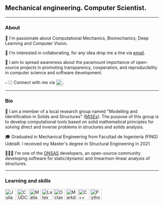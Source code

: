## Mechanical engineering. Computer Scientist.
 
------

### About

🔭 I'm passionate about Computational Mechanics, Biomechanics, Deep Learning and Computer Vision. 

👯 I'm interested in collaborating, for any idea drop me a line via [email](mailto:mvanzulli@fing.edu.uy).

💭 I aim to spread awareness about the paramount importance of open-source projects in promoting transparency, cooperation, and reproducibility in computer science and software development.

👉🏼 Connect with me via <a href="https://www.linkedin.com/in/mauricio-vanzulli-b0a648224/"><img align="center" alt="Mauri's LinkedIN" width="22px" src="https://raw.githubusercontent.com/peterthehan/peterthehan/master/assets/linkedin.svg"/></a>.

-----

### Bio

🧠 I am a member of a local research group named "Modelling and Identification in Solids and Structures" ([MISEs](https://www.fing.edu.uy/es/iet/grupos/mises)). The purpose of this group is to develop computational tools based on solid mathematical principles for solving direct and inverse problems in structures and solids analysis.

🎓 Graduated in Mechanical Engineering from Facultad de Ingeniería (FING) UdelaR. I received my Master's degree in Structural Engineering in 2021.
 

👨🏻‍💻 I'm one of the [ONSAS](https://github.com/ONSAS/) developers, an open-source community developing software for static/dynamic and linear/non-linear analysis of structures.

-----

### Learning and skills
<p align="left"> <a href="ttps://en.wikipedia.org/wiki/Julia" target="_blank" rel="noreferrer"><img src="https://seeklogo.com/images/J/julia-logo-DC9698BAF9-seeklogo.com.png" width="36" height="36" alt="Julia" /></a>
  <a href="https://en.wikipedia.org/wiki/CUDAC" target="_blank" rel="noreferrer"><img src="https://migocpp.files.wordpress.com/2018/03/badge-nvidia-cuda-cpp.png" width="36" height="36" alt="CUDC" /></a>
<a href="https://en.wikipedia.org/wiki/Matlab" target="_blank" rel="noreferrer"><img src="https://upload.wikimedia.org/wikipedia/commons/2/21/Matlab_Logo.png" width="36" height="36" alt="Matlab" /></a>
<a href="https://en.wikipedia.org/wiki/LaTex" target="_blank" rel="noreferrer"><img src="https://cdn.icon-icons.com/icons2/2389/PNG/512/latex_logo_icon_145115.png" width="36" height="36" alt="Latex" /></a>
<a href="https://en.wikipedia.org/wiki/Octave" target="_blank" rel="noreferrer"><img src="https://upload.wikimedia.org/wikipedia/commons/6/6a/Gnu-octave-logo.svg" width="36" height="36" alt="Octave" /></a>
<a href="https://en.wikipedia.org/wiki/Markdown" target="_blank" rel="noreferrer"><img src="https://upload.wikimedia.org/wikipedia/commons/3/37/Markdown-mark-solid.svg" width="36" height="36" alt="Markdown" /></a>
<a href="https://docs.microsoft.com/en-us/cpp/?view=msvc-170" target="_blank" rel="noreferrer"><img src="https://raw.githubusercontent.com/danielcranney/readme-generator/main/public/icons/skills/cplusplus-colored.svg" width="36" height="36" alt="C++" /></a>
<a href="https://www.python.org/" target="_blank" rel="noreferrer"><img src="https://raw.githubusercontent.com/danielcranney/readme-generator/main/public/icons/skills/python-colored.svg" width="36" height="36" alt="Python" /></a>

